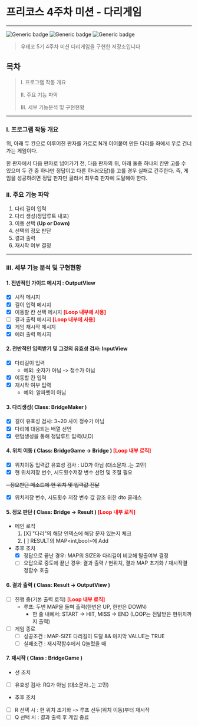 # 프리코스 4주차 미션 - 다리게임

---

![Generic badge](https://img.shields.io/badge/precourse-week4-green.svg)
![Generic badge](https://img.shields.io/badge/test-3_passed-blue.svg)
![Generic badge](https://img.shields.io/badge/version-1.0.9-brightgreen.svg)

> 우테코 5기 4주차 미션 다리게임을 구현한 저장소입니다

## 목차

> I. 프로그램 작동 개요
>
> II. 주요 기능 파악
>
> III. 세부 기능분석 및 구현현황

___

### I. 프로그램 작동 개요

위, 아래 두 칸으로 이루어진 판자를 가로로 N개 이어붙여 만든 다리를 좌에서 우로 건너가는 게임이다.

한 판자에서 다음 판자로 넘어가기 전, 다음 판자의 위, 아래 둘중 하나의 칸만 고를 수 있으며 두 칸 중 하나만 정답이고 다른 하나(오답)를 고를 경우 실패로 간주한다.
즉, 게임을 성공하려면 정답 판자만 골라서 최우측 판자에 도달해야 한다.

### II. 주요 기능 파악

1. 다리 길이 입력
2. 다리 생성(정답루트 내포)
3. 이동 선택 **(Up or Down)**
4. 선택의 정오 판단
5. 결과 출력
6. 재시작 여부 결정

---

### III. 세부 기능 분석 및 구현현황

#### 1. 전반적인 가이드 메시지 : OutputView

- [x] 시작 메시지
- [x] 길이 입력 메시지
- [x] 이동할 칸 선택 메시지 <span style="color:red">**[Loop 내부에 사용]**
- [ ] 결과 출력 메시지 <span style="color:red">**[Loop 내부에 사용]**
- [x] 게임 재시작 메시지
- [X] 에러 출력 메시지

#### 2. 전반적인 입력받기 및 그것의 유효성 검사: InputView

- [x] 다리길이 입력
    * 예외: 숫자가 아님 -> 정수가 아님
- [x] 이동할 칸 입력
- [x] 재시작 여부 입력
    * 예외: 알파벳이 아님

#### 3. 다리생성( Class: BridgeMaker )

- [X] 길이 유효성 검사: 3~20 사이 정수가 아님
- [X] 다리에 대응되는 배열 선언
- [X] 랜덤생성을 통해 정답루트 입력(U,D)

#### 4. 위치 이동 ( Class: BridgeGame -> Bridge ) <span style="color:red">**[Loop 내부 로직]**

- [X] 위치이동 입력값 유효성 검사 :  UD가 아님 (대소문자..는 고민)
- [X] 현 위치저장 변수, 시도횟수저장 변수 선언 및 조절 필요

~~- 정오판단 메소드에 현 위치 및 입력값 전달~~

- [X] 위치저장 변수, 시도횟수 저장 변수 값 참조 위한 dto 클래스

#### 5. 정오 판단 ( Class: Bridge -> Result ) <span style="color:red">**[Loop 내부 로직]**

* 메인 로직
    1) [X] "다리"의 해당 인덱스에 해당 문자 있는지 체크
    2) [ ] RESULT의 MAP<int,bool>에 Add
* 추후 조치
    - [x] 정답으로 끝난 경우: MAP의 SIZE와 다리길이 비교해 탈출여부 결정
    - [ ] 오답으로 중도에 끝난 경우: 결과 출력 / 현위치, 결과 MAP 초기화 / 재시작결정함수 호출

#### 6. 결과 출력 ( Class: Result -> OutputView )

- [ ] 진행 중(기본 출력 로직) <span style="color:red">**[Loop 내부 로직]**
    - 루프: 두번 MAP을 돌며 출력(한번은 UP, 한번은 DOWN)
        * 한 줄 내에서: START -> HIT, MISS -> END
          (LOOP는 전달받은 현위치까지 출력)
- [ ] 게임 종료
    * [ ] 성공조건 : MAP-SIZE 다리길이 도달 && 마지막 VALUE는 TRUE
    * [ ] 실패조건 : 재시작함수에서 Q눌렀을 때

#### 7. 재시작 ( Class : BridgeGame )

- 선 조치
- [ ] 유효성 검사: RQ가 아님 (대소문자..는 고민)
- 추후 조치
- [ ] R 선택 시 : 현 위치 초기화 -> 루프 선두(위치 이동)부터 재시작
- [ ] Q 선택 시 : 결과 출력 후 게임 종료
